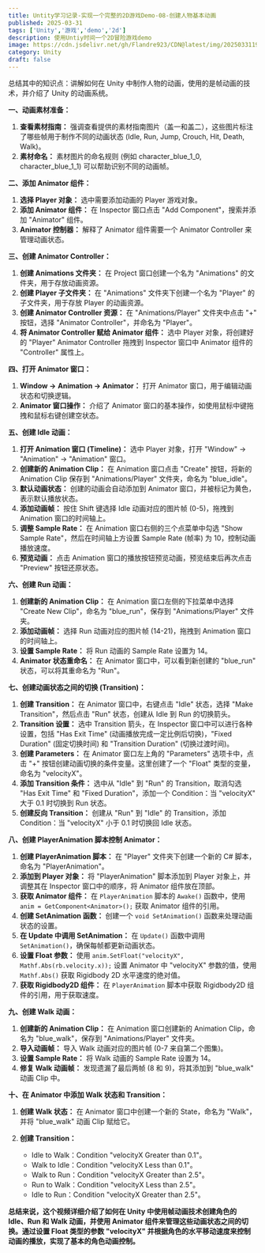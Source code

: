 ```yaml
---
title: Untity学习记录-实现一个完整的2D游戏Demo-08-创建人物基本动画
published: 2025-03-31
tags: ['Unity','游戏','demo','2d']
description: 使用Untiy时间一个2D冒险游戏demo
image: https://cdn.jsdelivr.net/gh/Flandre923/CDN@latest/img/20250331195820.png
category: Unity
draft: false
---
```

总结其中的知识点：讲解如何在 Unity 中制作人物的动画，使用的是帧动画的技术，并介绍了 Unity 的动画系统。

**一、动画素材准备：**

1. **查看素材指南：**  强调查看提供的素材指南图片（盖一和盖二），这些图片标注了哪些帧用于制作不同的动画状态 (Idle, Run, Jump, Crouch, Hit, Death, Walk)。
2. **素材命名：**  素材图片的命名规则 (例如 character\_blue\_1\_0, character\_blue\_1\_1) 可以帮助识别不同的动画帧。

**二、添加 Animator 组件：**

1. **选择 Player 对象：**  选中需要添加动画的 Player 游戏对象。
2. **添加 Animator 组件：**  在 Inspector 窗口点击 "Add Component"，搜索并添加 "Animator" 组件。
3. **Animator 控制器：**  解释了 Animator 组件需要一个 Animator Controller 来管理动画状态。

**三、创建 Animator Controller：**

1. **创建 Animations 文件夹：**  在 Project 窗口创建一个名为 "Animations" 的文件夹，用于存放动画资源。
2. **创建 Player 子文件夹：**  在 "Animations" 文件夹下创建一个名为 "Player" 的子文件夹，用于存放 Player 的动画资源。
3. **创建 Animator Controller 资源：**  在 "Animations/Player" 文件夹中点击 "+" 按钮，选择 "Animator Controller"，并命名为 "Player"。
4. **将 Animator Controller 赋给 Animator 组件：**  选中 Player 对象，将创建好的 "Player" Animator Controller 拖拽到 Inspector 窗口中 Animator 组件的 "Controller" 属性上。

**四、打开 Animator 窗口：**

1. **Window -&gt;**  **Animation -&gt;**  **Animator：**  打开 Animator 窗口，用于编辑动画状态和切换逻辑。
2. **Animator 窗口操作：**  介绍了 Animator 窗口的基本操作，如使用鼠标中键拖拽和鼠标右键创建空状态。

**五、创建 Idle 动画：**

1. **打开 Animation 窗口 (Timeline)：**  选中 Player 对象，打开 "Window" -\> "Animation" -\> "Animation" 窗口。
2. **创建新的 Animation Clip：**  在 Animation 窗口点击 "Create" 按钮，将新的 Animation Clip 保存到 "Animations/Player" 文件夹，命名为 "blue\_idle"。
3. **默认动画状态：**  创建的动画会自动添加到 Animator 窗口，并被标记为黄色，表示默认播放状态。
4. **添加动画帧：**  按住 Shift 键选择 Idle 动画对应的图片帧 (0-5)，拖拽到 Animation 窗口的时间轴上。
5. **调整 Sample Rate：**  在 Animation 窗口右侧的三个点菜单中勾选 "Show Sample Rate"，然后在时间轴上方设置 Sample Rate (帧率) 为 10，控制动画播放速度。
6. **预览动画：**  点击 Animation 窗口的播放按钮预览动画，预览结束后再次点击 "Preview" 按钮还原状态。

**六、创建 Run 动画：**

1. **创建新的 Animation Clip：**  在 Animation 窗口左侧的下拉菜单中选择 "Create New Clip"，命名为 "blue\_run"，保存到 "Animations/Player" 文件夹。
2. **添加动画帧：**  选择 Run 动画对应的图片帧 (14-21)，拖拽到 Animation 窗口的时间轴上。
3. **设置 Sample Rate：**  将 Run 动画的 Sample Rate 设置为 14。
4. **Animator 状态重命名：**  在 Animator 窗口中，可以看到新创建的 "blue\_run" 状态，可以将其重命名为 "Run"。

**七、创建动画状态之间的切换 (Transition)：**

1. **创建 Transition：**  在 Animator 窗口中，右键点击 "Idle" 状态，选择 "Make Transition"，然后点击 "Run" 状态，创建从 Idle 到 Run 的切换箭头。
2. **Transition 设置：**  选中 Transition 箭头，在 Inspector 窗口中可以进行各种设置，包括 "Has Exit Time" (动画播放完成一定比例后切换)，"Fixed Duration" (固定切换时间) 和 "Transition Duration" (切换过渡时间)。
3. **创建 Parameters：**  在 Animator 窗口左上角的 "Parameters" 选项卡中，点击 "+" 按钮创建动画切换的条件变量。这里创建了一个 "Float" 类型的变量，命名为 "velocityX"。
4. **添加 Transition 条件：**  选中从 "Idle" 到 "Run" 的 Transition，取消勾选 "Has Exit Time" 和 "Fixed Duration"，添加一个 Condition：当 "velocityX" 大于 0.1 时切换到 Run 状态。
5. **创建反向 Transition：**  创建从 "Run" 到 "Idle" 的 Transition，添加 Condition：当 "velocityX" 小于 0.1 时切换回 Idle 状态。

**八、创建 PlayerAnimation 脚本控制 Animator：**

1. **创建 PlayerAnimation 脚本：**  在 "Player" 文件夹下创建一个新的 C# 脚本，命名为 "PlayerAnimation"。
2. **添加到 Player 对象：**  将 "PlayerAnimation" 脚本添加到 Player 对象上，并调整其在 Inspector 窗口中的顺序，将 Animator 组件放在顶部。
3. **获取 Animator 组件：**  在 `PlayerAnimation` 脚本的 `Awake()` 函数中，使用 `anim = GetComponent<Animator>();` 获取 Animator 组件的引用。
4. **创建 SetAnimation 函数：**  创建一个 `void SetAnimation()` 函数来处理动画状态的设置。
5. **在 Update 中调用 SetAnimation：**  在 `Update()` 函数中调用 `SetAnimation()`，确保每帧都更新动画状态。
6. **设置 Float 参数：**  使用 `anim.SetFloat("velocityX", Mathf.Abs(rb.velocity.x));` 设置 Animator 中 "velocityX" 参数的值，使用 `Mathf.Abs()` 获取 Rigidbody 2D 水平速度的绝对值。
7. **获取 Rigidbody2D 组件：**  在 `PlayerAnimation` 脚本中获取 Rigidbody2D 组件的引用，用于获取速度。

**九、创建 Walk 动画：**

1. **创建新的 Animation Clip：**  在 Animation 窗口创建新的 Animation Clip，命名为 "blue\_walk"，保存到 "Animations/Player" 文件夹。
2. **导入动画帧：**  导入 Walk 动画对应的图片帧 (0-7 来自第二个图集)。
3. **设置 Sample Rate：**  将 Walk 动画的 Sample Rate 设置为 14。
4. **修复 Walk 动画帧：**  发现遗漏了最后两帧 (8 和 9)，将其添加到 "blue\_walk" 动画 Clip 中。

**十、在 Animator 中添加 Walk 状态和 Transition：**

1. **创建 Walk 状态：**  在 Animator 窗口中创建一个新的 State，命名为 "Walk"，并将 "blue\_walk" 动画 Clip 赋给它。
2. **创建 Transition：**

    * Idle to Walk：Condition "velocityX Greater than 0.1"。
    * Walk to Idle：Condition "velocityX Less than 0.1"。
    * Walk to Run：Condition "velocityX Greater than 2.5"。
    * Run to Walk：Condition "velocityX Less than 2.5"。
    * Idle to Run：Condition "velocityX Greater than 2.5"。

**总结来说，这个视频详细介绍了如何在 Unity 中使用帧动画技术创建角色的 Idle、Run 和 Walk 动画，并使用 Animator 组件来管理这些动画状态之间的切换。通过设置 Float 类型的参数 &quot;velocityX&quot; 并根据角色的水平移动速度来控制动画的播放，实现了基本的角色动画控制。**
